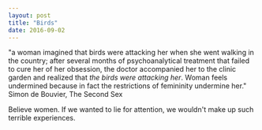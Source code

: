 ```yaml
---
layout: post
title: "Birds"
date: 2016-09-02
---
```


"a woman imagined that birds were attacking her when she went walking in the country; after several months of psychoanalytical treatment that failed to cure her of her obsession, the doctor accompanied her to the clinic garden and realized that *the birds were attacking her*. Woman feels undermined because in fact the restrictions of femininity undermine her."
Simon de Bouvier, The Second Sex

Believe women. If we wanted to lie for attention, we wouldn't make up such terrible experiences.
